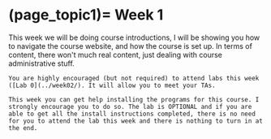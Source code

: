 (page_topic1)=
Week 1
=======================

This week we will be doing course introductions, I will be showing you how to navigate the course website, and how the course is set up. 
In terms of content, there won't much real content, just dealing with course administrative stuff.

```{tip}
You are highly encouraged (but not required) to attend labs this week ([Lab 0](../week02/). It will allow you to meet your TAs.

This week you can get help installing the programs for this course. I strongly encourage you to do so. The lab is OPTIONAL and if you are able to get all the install instructions completed, there is no need for you to attend the lab this week and there is nothing to turn in at the end.


```


